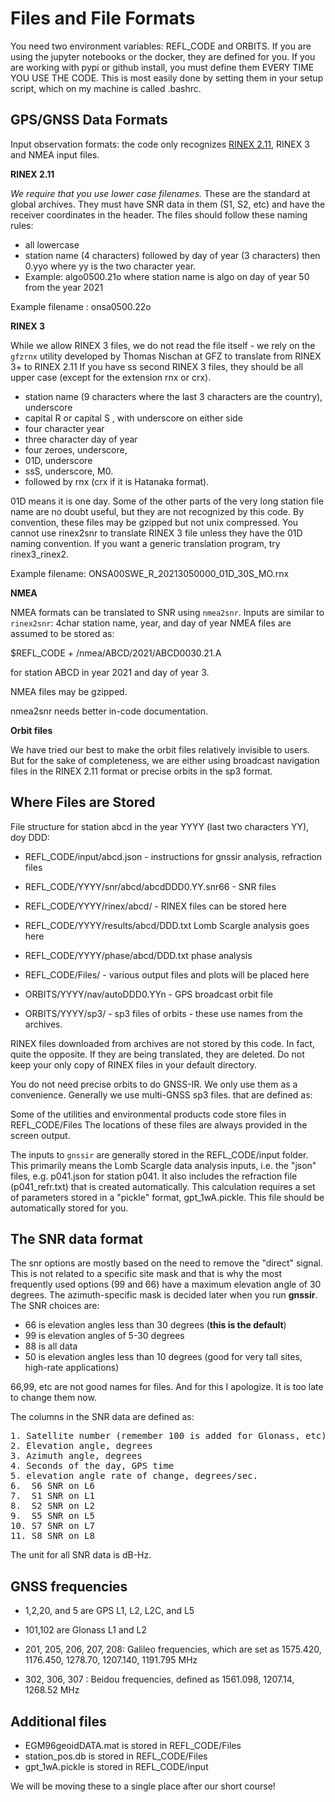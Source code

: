 # Files and File Formats

You need two environment variables: REFL_CODE and ORBITS. If you are using 
the jupyter notebooks or the docker, they are defined for you. If you are working
with pypi or github install, you must define them EVERY TIME YOU USE THE CODE.
This is most easily done by setting them in your setup script, which on my machine
is called .bashrc.

## GPS/GNSS Data Formats

Input observation formats: the code only 
recognizes [RINEX 2.11](https://www.ngs.noaa.gov/CORS/RINEX211.txt), RINEX 3 and NMEA input files.

**RINEX 2.11**

*We require that you use lower case filenames.* These are the standard at global archives.
They must have SNR data in them (S1, S2, etc) and have the receiver coordinates in the header.
The files should follow these naming rules:

- all lowercase
- station name (4 characters) followed by day of year (3 characters) then 0.yyo where yy is the two character year.
- Example: algo0500.21o where station name is algo on day of year 50 from the year 2021

Example filename : onsa0500.22o

**RINEX 3**

While we allow RINEX 3 files, we do not read the file itself - we rely on the <code>gfzrnx</code> 
utility developed by Thomas Nischan at GFZ to translate from RINEX 3+ to RINEX 2.11
If you have ss second RINEX 3 files, they should be all upper case (except for the extension rnx or crx).

* station name (9 characters where the last 3 characters are the country), underscore
* capital R or capital S , with underscore on either side
* four character year
* three character day of year
* four zeroes, underscore,
* 01D, underscore
* ssS, underscore, M0.
* followed by rnx (crx if it is Hatanaka format).

01D means it is one day. Some of the other parts of the very long station file name are no
doubt useful, but they are not recognized by this code. By convention, these files may be
gzipped but not unix compressed. You cannot use rinex2snr to translate RINEX 3 file unless they
have the 01D naming convention. If you want a generic translation program, try rinex3_rinex2.

Example filename: ONSA00SWE_R_20213050000_01D_30S_MO.rnx

**NMEA**

NMEA formats can be translated to SNR using <code>nmea2snr</code>.
Inputs are similar to <code>rinex2snr</code>: 4char station name, year, and day of year
NMEA files are assumed to be stored as:

$REFL_CODE + /nmea/ABCD/2021/ABCD0030.21.A

for station ABCD in year 2021 and day of year 3.

NMEA files may be gzipped.

nmea2snr needs better in-code documentation.

**Orbit files**

We have tried our best to make the orbit files relatively invisible to users.
But for the sake of completeness, we are either using broadcast navigation files in 
the RINEX 2.11 format
or precise orbits in the sp3 format.   

## Where Files are Stored


File structure for station abcd in the year YYYY (last two characters YY), doy DDD:

- REFL_CODE/input/abcd.json - instructions for gnssir analysis, refraction files

- REFL_CODE/YYYY/snr/abcd/abcdDDD0.YY.snr66  - SNR files 

- REFL_CODE/YYYY/rinex/abcd/  - RINEX files can be stored here

- REFL_CODE/YYYY/results/abcd/DDD.txt  Lomb Scargle analysis goes here

- REFL_CODE/YYYY/phase/abcd/DDD.txt  phase analysis 

- REFL_CODE/Files/ - various output files and plots will be placed here

- ORBITS/YYYY/nav/autoDDD0.YYn - GPS broadcast orbit file 

- ORBITS/YYYY/sp3/ - sp3 files of orbits - these use names from the archives.

RINEX files downloaded from archives are not stored by this code. In fact, quite the opposite. If they are being translated, 
they are deleted. Do not keep your only copy of RINEX files in your default directory.

You do not need precise orbits to do GNSS-IR. We only use them as a convenience.
Generally we use multi-GNSS sp3 files. that are defined as:

Some of the utilities and environmental products code store files in REFL_CODE/Files
The locations of these files are always provided in the screen output.

The inputs to <code>gnssir</code> are generally stored in the REFL_CODE/input folder.
This primarily means the Lomb Scargle data analysis inputs, i.e. 
the "json" files, e.g. p041.json for station p041.
It also includes the refraction file (p041_refr.txt) that is 
created automatically. This calculation 
requires a set of parameters stored in a "pickle" format, gpt_1wA.pickle. 
This file should be automatically stored for you.

## The SNR data format

The snr options are mostly based on the need to remove the "direct" signal. This is
not related to a specific site mask and that is why the most frequently used
options (99 and 66) have a maximum elevation angle of 30 degrees. The
azimuth-specific mask is decided later when you run **gnssir**.  The SNR choices are:

- 66 is elevation angles less than 30 degrees (**this is the default**)
- 99 is elevation angles of 5-30 degrees
- 88 is all data
- 50 is elevation angles less than 10 degrees (good for very tall sites, high-rate applications)

66,99, etc are not good names for files. And for this I apologize. It is too late to change them now.

The columns in the SNR data are defined as:

<PRE>
1. Satellite number (remember 100 is added for Glonass, etc)
2. Elevation angle, degrees
3. Azimuth angle, degrees
4. Seconds of the day, GPS time
5. elevation angle rate of change, degrees/sec.
6.  S6 SNR on L6
7.  S1 SNR on L1
8.  S2 SNR on L2
9.  S5 SNR on L5
10. S7 SNR on L7
11. S8 SNR on L8
</PRE>

The unit for all SNR data is dB-Hz.


## GNSS frequencies

- 1,2,20, and 5 are GPS L1, L2, L2C, and L5 

- 101,102 are Glonass L1 and L2

- 201, 205, 206, 207, 208: Galileo frequencies, which are
set as 1575.420, 1176.450, 1278.70, 1207.140, 1191.795 MHz

- 302, 306, 307 : Beidou frequencies, defined as 1561.098, 1207.14, 1268.52 MHz


## Additional files

- EGM96geoidDATA.mat is stored in REFL_CODE/Files
- station_pos.db is stored in REFL_CODE/Files 
- gpt_1wA.pickle is stored in REFL_CODE/input

We will be moving these to a single place after our short course!
